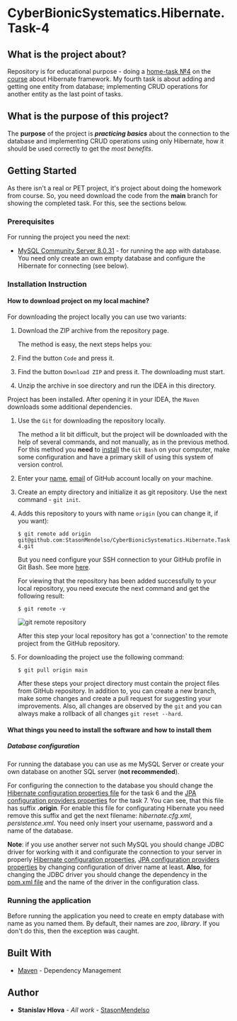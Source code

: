 # CyberBionicSystematics.Hibernate.Task-4

## What is the project about?

Repository is for educational purpose - doing a [home-task №4](JDBC%20&%20Hibernate_%20Домашнее%20задание%204.pdf) on
the [course][1] about Hibernate framework.
My fourth task is about adding and getting one entity from database; implementing CRUD operations for another entity as
the last point of tasks.

## What is the purpose of this project?

The **purpose** of the project is ***practicing basics*** about the connection to the database and implementing CRUD
operations using only Hibernate, how it should be used correctly to get the *most benefits*.

## Getting Started

As there isn't a real or PET project, it's project about doing the homework from course. So, you need
download the code from the **main** branch for showing the completed task. For this, see the sections below.

### Prerequisites

For running the project you need the next:

* [MySQL Community Server 8.0.31](https://dev.mysql.com/downloads/mysql/) - for running the app with database.
  You need only create an own empty database and configure the Hibernate for connecting (see below).

### Installation Instruction

#### How to download project on my local machine?

For downloading the project locally you can use two variants:

1. Download the ZIP archive from the repository page.

   The method is easy, the next steps helps you:
2. Find the button `Code` and press it.
3. Find the button `Download ZIP` and press it. The downloading must start.
4. Unzip the archive in soe directory and run the IDEA in this directory.

Project has been installed. After opening it in your IDEA, the `Maven` downloads
some additional dependencies.

1. Use the `Git` for downloading the repository locally.

   The method a lit bit difficult, but the project will be downloaded with the help
   of several commands, and not manually, as in the previous method. For this method
   you **need** to [install][4] the `Git Bash` on your computer, make some configuration and have a primary skill of
   using this system of version control.
2. Enter your [name][5], [email][6] of GitHub account locally on your machine.
3. Create an empty directory and initialize it as git repository. Use the next
   command - `git init`.
4. Adds this repository to yours with name `origin` (you can change it, if you want):
    ```
   $ git remote add origin git@github.com:StasonMendelso/CyberBionicSystematics.Hibernate.Task-4.git
   ```
   But you need configure your SSH connection to your GitHub profile in Git Bash. See more [here][7].

   For viewing that the repository has been added successfully to your local
   repository, you need execute the next command and get the following result:
   ```
   $ git remote -v
   ```
   ![git remote repository](images/img.png)

   After this step your local repository has got a 'connection' to the remote
   project from the GitHub repository.
5. For downloading the project use the following command:
   ```
   $ git pull origin main
   ```
   After these steps your project directory must contain the project files from
   GitHub repository. In addition to, you can create a new branch, make some
   changes and create a pull request for suggesting your improvements. Also, all
   changes are observed by the `git` and you can always make a rollback of
   all changes `git reset --hard`.

#### What things you need to install the software and how to install them

##### Database configuration

For running the database you can use as me MySQL Server or create your own database on another SQL server (**not
recommended**).

For configuring the connection to the database you should change
the [Hibernate configuration properties file](src/main/resources/hibernate-task6.cfg.xml.origin) for the task 6 and
the [JPA configuration providers properties](src/main/resources/META-INF/persistence.xml.origin) for the task 7. You can
see, that this file has suffix **.origin**. For enable this file for configurating Hibernate you need remove this suffix
and get the next filename:
*hibernate.cfg.xml*, *persistence.xml*. You need only insert your username, password and a name of the database.

**Note**: if you use another server not such MySQL
you should change JDBC driver for working with it and configurate the connection to your server in
properly [Hibernate configuration properties](src/main/resources/hibernate-task6.cfg.xml.origin), [JPA configuration providers properties](src/main/resources/META-INF/persistence.xml.origin)
by changing
configuration of driver name at least. **Also**, for changing the JDBC driver you should change the dependency
in the [pom.xml file](pom.xml) and the name of the driver in the configuration class.

### Running the application

Before running the application you need to create en empty database with name as you named them. By default, their names
are *zoo*, *library*. If you don't do this, then the exception was caught.

## Built With

* [Maven](https://maven.apache.org/) - Dependency Management

## Author

* **Stanislav Hlova** - *All work* - [StasonMendelso](https://github.com/StasonMendelso)

[1]:https://edu.cbsystematics.com/ua/courses/java-jpa-hibernate-orm

[3]:https://en.wikipedia.org/wiki/Java_Database_Connectivity

[4]:https://git-scm.com/downloads

[5]:https://docs.github.com/en/get-started/getting-started-with-git/setting-your-username-in-git

[6]:https://docs.github.com/en/account-and-profile/setting-up-and-managing-your-personal-account-on-github/managing-email-preferences/setting-your-commit-email-address

[7]:https://docs.github.com/en/authentication/connecting-to-github-with-ssh